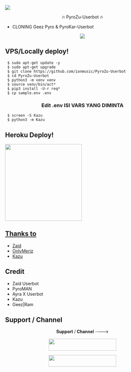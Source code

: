<img src="https://telegra.ph//file/64202f501f38a39b1a8ca.jpg">

<p align="center"> 🔥 PyroZu-Userbot 🔥 </p>

- CLONING Geez Pyro & PyroKar-Userbot

<p align="center">
    <a href="https://www.python.org/" alt="made-with-python"> <img src="https://img.shields.io/badge/Made%20with-Python-black.svg?style=flat-square&logo=python&logoColor=blue&color=red" /></a>


## VPS/Locally deploy!
```console
 $ sudo apt-get update -y
 $ sudo apt-get upgrade
 $ git clone https://github.com/ionmusic/PyroZu-Userbot
 $ cd PyroZu-Userbot
 $ python3 -m venv venv
 $ source venv/bin/act*
 $ pip3 install -U-r req*
 $ cp sample.env .env
```

<h3 align="center">
   Edit <b>.env</b> ISI VARS YANG DIMINTA
</h3>

```console
 $ screen -S Kazu
 $ python3 -m Kazu
```

## Heroku Deploy!
<p align="left">
<a href="https://dashboard.heroku.com/new?template=https://github.com/Ayubskk/PyroZu-Userbot"><img src="https://img.shields.io/badge/Deploy%20To%20Heroku-blueviolet?style=for-the-badge&logo=heroku" width="250""/</a>


## Thanks to 
- [Zaid](https://github.com/ITZ-ZAID)
- [OnlyMeriz](https://github.com/Onlymeriz)
- [Kazu](https://github.com/ionmusic)

## Credit 
- Zaid Userbot
- PyroMAN
- Ayra X Userbot
- Kazu
- Geez|Ram

## Support / Channel

<p align="center">𝐒𝐮𝐩𝐩𝐨𝐫𝐭 / 𝐂𝐡𝐚𝐧𝐧𝐞𝐥 ----> </p>

<p align="center"><a href="https://t.me/Html12text"><img src="https://img.shields.io/badge/ᴛᴇʟᴇɢʀᴀᴍ-Channel-black?&style=for-the-badge&logo=telegram" width="220" height="38.45"></a></p>
<p align="center"><a href="https://t.me/kazusupportgrp"><img src="https://img.shields.io/badge/ᴛᴇʟᴇɢʀᴀᴍ-𝐒𝐮𝐩𝐩𝐨𝐫𝐭-black?&style=for-the-badge&logo=telegram" width="220" height="38.45"></a></p>
